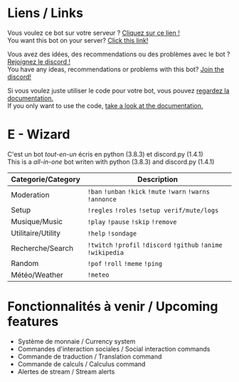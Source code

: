 # Liens / Links
Vous voulez ce bot sur votre serveur ? [Cliquez sur ce lien !](https://discord.com/api/oauth2/authorize?client_id=713781013830041640&permissions=334622423&scope=bot)<br>
You want this bot on your server? [Click this link!](https://discord.com/api/oauth2/authorize?client_id=713781013830041640&permissions=334622423&scope=bot)<br>

Vous avez des idées, des recommendations ou des problèmes avec le bot ? [Rejoignez le discord !](https://discord.gg/H68KXcm)<br>
You have any ideas, recommendations or problems with this bot? [Join the discord!](https://discord.gg/H68KXcm)<br>

Si vous voulez juste utiliser le code pour votre bot, vous pouvez [regardez la documentation.](https://github.com/MrSpaar/discord-bot/wiki)<br>
If you only want to use the code, [take a look at the documentation.](https://github.com/MrSpaar/discord-bot/wiki)<br>


# E - Wizard
C'est un bot *tout-en-un* écris en python (3.8.3) et discord.py (1.4.1)<br>
This is a *all-in-one* bot writen with python (3.8.3) and discord.py (1.4.1)

|Categorie/Category|                           Description                                       |
|------------------|-----------------------------------------------------------------------------|
|Moderation        |`!ban` `!unban` `!kick` `!mute` `!warn` `!warns` `!annonce`                  |
|Setup             |`!regles` `!roles` `!setup verif/mute/logs`                                  |
|Musique/Music     |`!play` `!pause` `!skip` `!remove`                                           |
|Utilitaire/Utility|`!help` `!sondage`                                                           |
|Recherche/Search  |`!twitch` `!profil` `!discord` `!github` `!anime` `!wikipedia`               |
|Random            |`!pof` `!roll` `!meme` `!ping`                                               |
|Météo/Weather     |`!meteo`                                                                     |

# Fonctionnalités à venir / Upcoming features

- Système de monnaie / Currency system
- Commandes d'interaction sociales / Social interaction commands
- Commande de traduction / Translation command
- Commande de calculs / Calculus command
- Alertes de stream / Stream alerts
